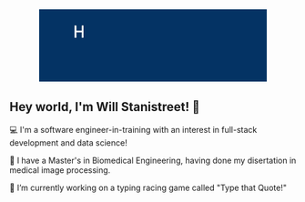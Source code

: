 <div align="center">
<img src="./gifs/Welcome.gif">
</div>

## Hey world, I'm Will Stanistreet! 👋 
 
💻  I'm a software engineer-in-training with an interest in full-stack development and data science!  

🩻  I have a Master's in Biomedical Engineering, having done my disertation in medical image processing.

💬 I’m currently working on a typing racing game called "Type that Quote!"
